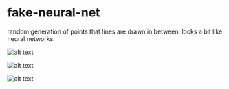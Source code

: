 # fake-neural-net
random generation of points that lines are drawn in between. looks a bit like neural networks.

![alt text](https://mir-s3-cdn-cf.behance.net/project_modules/1400/0c8fe772493143.5be9a08c4e5d6.png)

![alt text](https://mir-s3-cdn-cf.behance.net/project_modules/1400/856d1372493143.5be9a08c4e116.png)

![alt text](https://mir-s3-cdn-cf.behance.net/project_modules/1400/a586ee72493143.5be9a08c4d9ee.png)
